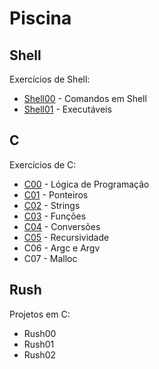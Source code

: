 # Piscina

## Shell

Exercícios de Shell:
- [Shell00](./Shell/Shell00/) - Comandos em Shell
- [Shell01](./Shell/Shell01/) - Executáveis



## C
Exercícios de C:
- [C00](./C/C00/) - Lógica de Programação
- [C01](./C/C01/) - Ponteiros
- [C02](./C/C02/) - Strings
- [C03](./C/C03/) - Funções
- [C04](./C/C04/) - Conversões
- [C05](./C/C05/) - Recursividade
- C06 - Argc e Argv
- C07 - Malloc


## Rush
Projetos em C:
- Rush00
- Rush01
- Rush02
